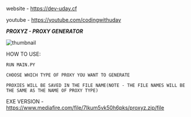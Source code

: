 website - https://dev-uday.cf

youtube - https://youtube.com/codingwithuday

***PROXYZ - PROXY GENERATOR***

![thumbnail](https://user-images.githubusercontent.com/70849646/143603442-a19c4854-5bc0-4f2c-a934-7b5a10c01e70.jpg)

HOW TO USE:

   `RUN MAIN.PY`
   
   `CHOOSE WHICH TYPE OF PROXY YOU WANT TO GENERATE`
   
   `PROXIES WILL BE SAVED IN THE FILE NAME(NOTE - THE FILE NAMES WILL BE THE SAME AS THE NAME OF PROXY TYPE)`


EXE VERSION - https://www.mediafire.com/file/7lkum5vk50h6pks/proxyz.zip/file
